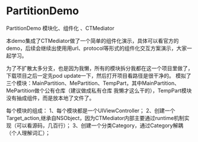 # PartitionDemo
PartitionDemo 模块化、组件化 、CTMediator

本demo集成了CTMediator做了一个简单的组件化演示，具体可以看官方的demo，后续会继续出使用用url、protocol等形式的组件化交互方案演示，大家一起学习。

为了不扩散太多分支，也是因为我懒，所有的模块拆分我都在这一个项目里做了，下载项目之后一定先pod update一下，然后打开项目看路径是很干净的。
模拟了三个模块：MainPartition、MePartition、TempPart，其中MainPartition、MePartition做个公有仓库（建议做成私有仓库 我懒才这么干的），TempPart模块没有抽成组件，而是放本地了文件了。

每个模块的组成：
1、每个模块都是一个UIViewController；
2、创建一个Target_action,继承自NSObject，因为CTMediator内部主要通过runtime机制实现（可以看源码，几百行）；
3、创建一个分类Category，通过Category解耦（个人理解词汇）；

